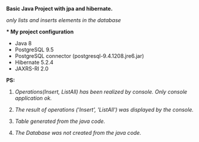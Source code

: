 __Basic Java Project with jpa and hibernate.__

_only lists and inserts elements in the database_



__* My project configuration__
* Java 8
* PostgreSQL 9.5
* PostgreSQL connector (postgresql-9.4.1208.jre6.jar)
* Hibernate 5.2.4
* JAXRS-RI 2.0


__PS:__

1. _Operations(Insert, ListAll) has been realized by console. Only console application ok._

2. _The result of operations ('Insert', 'ListAll') was displayed by the console._

3. _Table generated from the java code._

4. _The Database was not created from the java code._




